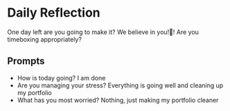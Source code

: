 # Daily Reflection
One day left are you going to make it? We believe in you!💖! Are you timeboxing appropriately? 

## Prompts
- How is today going? 
I am done 
- Are you managing your stress?
Everything is going well and cleaning up my portfolio
- What has you most worried?
Nothing, just making my portfolio cleaner
